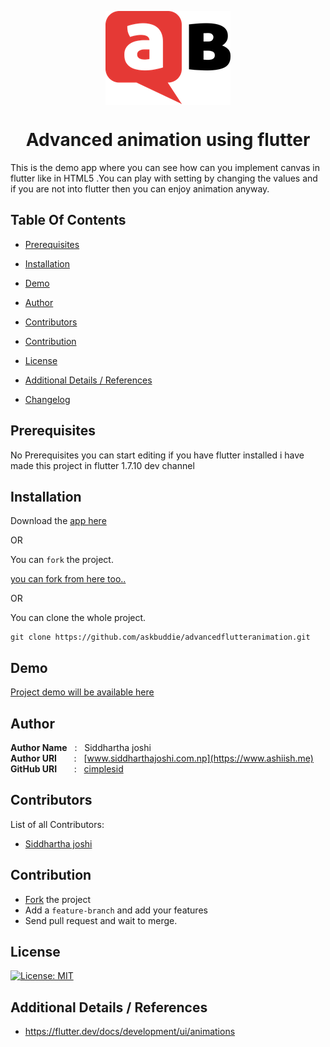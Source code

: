 <p align="center">
    <a href="https://www.askbuddie.com">
        <img src="https://raw.githubusercontent.com/askbuddie/readme/master/ask-buddie-icon-200x150.png" align="center" alt="askbuddie-icon"/>
    </a>
</p>
<h1 align="center" style="border: 0;"> Advanced animation using flutter </h1>

This is the demo app where you can see how can you implement canvas in flutter like in HTML5 .You can play with setting by changing the values and if you are not into flutter  then you can enjoy animation anyway.


## Table Of Contents
 - [Prerequisites](#prerequisites)
 - [Installation](#installation)
 - [Demo](#demo)
 
 - [Author](#author)
 - [Contributors](#contributors)
 - [Contribution](#contribution)
 - [License](#license)
 - [Additional Details / References](#additional-details--references)
 - [Changelog](#changelog)
 
## Prerequisites
 

 

No Prerequisites you can start editing if you have flutter installed i have made this project in flutter 1.7.10 dev channel

 
## Installation

Download the  [app here](https://github.com/askbuddie/advancedflutteranimation/blob/master/fubble.apk)

OR

You can `fork` the project.

[you can fork from here too..](https://github.com/askbuddie/advancedflutteranimation/fork)

OR

You can clone the whole project.


```
git clone https://github.com/askbuddie/advancedflutteranimation.git
```
 
## Demo

[Project demo will be available here](https://www.youtube.com/sidtube)
 

 
## Author

**Author Name** &nbsp; : &nbsp; Siddhartha joshi <br>
**Author URI** &nbsp; &nbsp; &nbsp; : &nbsp; [www.siddharthajoshi.com.np](https://www.ashiish.me) <br>
**GitHub URI** &nbsp; &nbsp; &nbsp; : &nbsp; [cimplesid](https://github.com/cimplesid)
 
## Contributors

List of all Contributors:
- [Siddhartha joshi](https://github.com/cimplesid)
 
## Contribution


- [Fork](https://github.com/askbuddie/advancedflutteranimation/fork) the project
- Add a `feature-branch` and add your features
- Send pull request and wait to merge.


## License

[![License: MIT](https://img.shields.io/badge/License-MIT-red.svg)](https://opensource.org/licenses/MIT)


## Additional Details / References

- https://flutter.dev/docs/development/ui/animations
 

